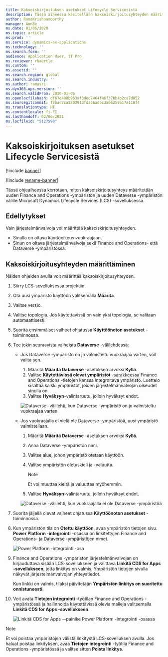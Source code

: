 ```yaml
---
title: Kaksoiskirjoituksen asetukset Lifecycle Servicesistä
description: Tässä aiheessa käsitellään kaksoiskirjoitusyhteyden määrittämistä Microsoft Dynamics Lifecycle Servicesistä (LCS).
author: RamaKrishnamoorthy
manager: AnnBe
ms.date: 01/06/2020
ms.topic: article
ms.prod: ''
ms.service: dynamics-ax-applications
ms.technology: ''
ms.search.form: ''
audience: Application User, IT Pro
ms.reviewer: rhaertle
ms.custom: ''
ms.assetid: ''
ms.search.region: global
ms.search.industry: ''
ms.author: ramasri
ms.dyn365.ops.version: ''
ms.search.validFrom: 2020-01-06
ms.openlocfilehash: df67e498b963af3ded7464f46f37bb4b2ca7d852
ms.sourcegitcommit: f8bac7ca2803913fd236adbc3806259a17a110f4
ms.translationtype: HT
ms.contentlocale: fi-FI
ms.lasthandoff: 02/06/2021
ms.locfileid: "5127590"
---
```

# <a name="dual-write-setup-from-lifecycle-services"></a>Kaksoiskirjoituksen asetukset Lifecycle Servicesistä

[!include [banner](../../includes/banner.md)]

[!include [rename-banner](~/includes/cc-data-platform-banner.md)]

Tässä ohjeaiheessa kerrotaan, miten kaksoiskirjoitusyhteys määritetään uuden Finance and Operations -ympäristön ja uuden Dataverse -ympäristön välille Microsoft Dynamics Lifecycle Services (LCS) -sovelluksessa.

## <a name="prerequisites"></a>Edellytykset

Vain järjestelmänvalvoja voi määrittää kaksoiskirjoitusyhteyden.

+ Sinulla on oltava käyttöoikeus vuokraajaan.
+ Sinun on oltava järjestelmänvalvoja sekä Finance and Operations- että Dataverse -ympäristössä.

## <a name="set-up-a-dual-write-connection"></a>Kaksoiskirjoitusyhteyden määrittäminen

Näiden ohjeiden avulla voit määrittää kaksoiskirjoitusyhteyden.

1. Siirry LCS-sovelluksessa projektiin.
2. Ota uusi ympäristö käyttöön valitsemalla **Määritä**.
3. Valitse versio. 
4. Valitse topologia. Jos käytettävissä on vain yksi topologia, se valitaan automaattisesti.
5. Suorita ensimmäiset vaiheet ohjatussa **Käyttöönoton asetukset** -toiminnossa.
6. Tee jokin seuraavista vaiheista **Dataverse** -välilehdessä:

    - Jos Dataverse -ympäristö on jo valmisteltu vuokraajaa varten, voit valita sen.

        1. Määritä **Määritä Dataverse** -asetuksen arvoksi **Kyllä**.
        2. Valitse **Käytettävissä olevat ympäristöt** -sarakkeessa Finance and Operations -tietojen kanssa integroitava ympäristö. Luettelo sisältää kaikki ympäristöt, joiden järjestelmänvalvojan oikeudet sinulla on.
        3. Valitse **Hyväksyn**-valintaruutu, jolloin hyväksyt ehdot.

        ![Dataverse -välilehti, kun Dataverse -ympäristö on jo valmisteltu vuokraajaa varten](../dual-write/media/lcs_setup_1.png)

    - Jos vuokraajalla ei vielä ole Dataverse -ympäristöä, uusi ympäristö valmistellaan.

        1. Määritä **Määritä Dataverse** -asetuksen arvoksi **Kyllä**.
        2. Anna Dataverse -ympäristön nimi.
        3. Valitse alue, johon ympäristö otetaan käyttöön.
        4. Valitse ympäristön oletuskieli ja -valuutta.

            > [!NOTE]
            > Et voi muuttaa kieltä ja valuuttaa myöhemmin.

        5. Valitse **Hyväksyn**-valintaruutu, jolloin hyväksyt ehdot.

        ![Dataverse -välilehti, kun vuokraajalla ei ole Dataverse -ympäristöä](../dual-write/media/lcs_setup_2.png)

7. Suorita jäljellä olevat vaiheet ohjatussa **Käyttöönoton asetukset** -toiminnossa.
8. Kun ympäristön tila on **Otettu käyttöön**, avaa ympäristön tietojen sivu. **Power Platform -integrointi** -osassa on linkitettyjen Finance and Operations- ja Dataverse -ympäristöjen nimet.

    ![Power Platform -integrointi -osa](../dual-write/media/lcs_setup_3.png)

9. Finance and Operations -ympäristön järjestelmänvalvojan on kirjauduttava sisään LCS-sovellukseen ja valittava **Linkitä CDS for Apps -sovellukseen**, jotta linkitys on valmis. Ympäristön tietojen sivulla näkyvät järjestelmänvalvojan yhteystiedot.

    Kun linkki on valmis, tilaksi päivitetään **Ympäristön linkitys on suoritettu onnistuneesti**.

10. Voit avata **Tietojen integrointi** -työtilan Finance and Operations -ympäristössä ja hallinnoida käytettävissä olevia malleja valitsemalla **Linkitä CDS for Apps -sovellukseen**.

    ![Linkitä CDS for Apps --painike Power Platform -integrointi -osassa](../dual-write/media/lcs_setup_4.png)

> [!NOTE]
> Et voi poistaa ympäristöjen välistä linkitystä LCS-sovelluksen avulla. Jos haluat poistaa linkityksen, avaa **Tietojen integrointi** -työtila Finance and Operations -ympäristössä ja valitse sitten **Poista linkitys**.

